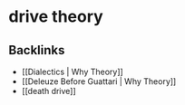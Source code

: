# drive theory



<a id="orgbe14ad3"></a>

## Backlinks

-   [[Dialectics | Why Theory]]
-   [[Deleuze Before Guattari | Why Theory]]
-   [[death drive]]
